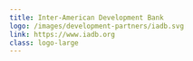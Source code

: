 ```yaml
---
title: Inter-American Development Bank
logo: /images/development-partners/iadb.svg
link: https://www.iadb.org
class: logo-large
---
```

